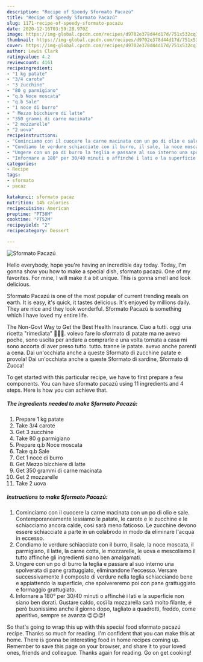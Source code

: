 ```yaml
---
description: "Recipe of Speedy Sformato Pacazú"
title: "Recipe of Speedy Sformato Pacazú"
slug: 1171-recipe-of-speedy-sformato-pacazu
date: 2020-12-16T03:59:28.970Z
image: https://img-global.cpcdn.com/recipes/d9702e378d44d17d/751x532cq70/sformato-pacazu-recipe-main-photo.jpg
thumbnail: https://img-global.cpcdn.com/recipes/d9702e378d44d17d/751x532cq70/sformato-pacazu-recipe-main-photo.jpg
cover: https://img-global.cpcdn.com/recipes/d9702e378d44d17d/751x532cq70/sformato-pacazu-recipe-main-photo.jpg
author: Lewis Clark
ratingvalue: 4.2
reviewcount: 4161
recipeingredient:
- "1 kg patate"
- "3/4 carote"
- "3 zucchine"
- "80 g parmigiano"
- "q.b Noce moscata"
- "q.b Sale"
- "1 noce di burro"
- " Mezzo bicchiere di latte"
- "350 grammi di carne macinata"
- "2 mozzarelle"
- "2 uova"
recipeinstructions:
- "Cominciamo con il cuocere la carne macinata con un po di olio e sale. Contemporaneamente lessiamo le patate, le carote e le zucchine e le schiacciamo ancora calde, così sarà meno faticoso. Le zucchine devono essere schiacciate a parte in un colabrodo in modo da eliminare l&#39;acqua in eccesso."
- "Condiamo le verdure schiacciate con il burro, il sale, la noce moscata, il parmigiano, il latte, la carne cotta, le mozzarelle, le uova e mescoliamo il tutto affinché gli ingredienti siano ben amalgamati."
- "Ungere con un po di burro la teglia e passare al suo interno una spolverata di pane grattuggiato, eliminandone l&#39;eccesso. Versare successivamente il composto di verdure nella teglia schiacciando bene e appiattendo la superficie, che spolvereremo poi con pane grattuggiato e formaggio grattugiato."
- "Infornare a 180° per 30/40 minuti o affinché i lati e la superficie non siano ben dorati. Gustare caldo, così la mozzarella sarà molto filante, é però buonissimo anche il giorno dopo, tagliato a quadrotti, freddo, come aperitivo, sempre se avanza 😉😉😉!"
categories:
- Recipe
tags:
- sformato
- pacaz

katakunci: sformato pacaz 
nutrition: 145 calories
recipecuisine: American
preptime: "PT38M"
cooktime: "PT52M"
recipeyield: "2"
recipecategory: Dessert

---
```



![Sformato Pacazú](https://img-global.cpcdn.com/recipes/d9702e378d44d17d/751x532cq70/sformato-pacazu-recipe-main-photo.jpg)

Hello everybody, hope you're having an incredible day today. Today, I'm gonna show you how to make a special dish, sformato pacazú. One of my favorites. For mine, I will make it a bit unique. This is gonna smell and look delicious.

Sformato Pacazú is one of the most popular of current trending meals on earth. It is easy, it's quick, it tastes delicious. It's enjoyed by millions daily. They are nice and they look wonderful. Sformato Pacazú is something which I have loved my entire life.

The Non-Govt Way to Get the Best Health Insurance. Ciao a tutti. oggi una ricetta &#34;rimediata&#34; 🙈🙈🙈. volevo fare lo sformato di patate ma ne avevo poche, sono uscita per andare a comprarle e una volta tornata a casa mi sono accorta di aver preso tutto. tutto. tranne le patate. avevo anche parenti a cena. Dai un&#39;occhiata anche a queste Sformato di zucchine patate e provola! Dai un&#39;occhiata anche a queste Sformato di sardine, Sformato di Zucca!


To get started with this particular recipe, we have to first prepare a few components. You can have sformato pacazú using 11 ingredients and 4 steps. Here is how you can achieve that.

<!--inarticleads1-->

##### The ingredients needed to make Sformato Pacazú:

1. Prepare 1 kg patate
1. Take 3/4 carote
1. Get 3 zucchine
1. Take 80 g parmigiano
1. Prepare q.b Noce moscata
1. Take q.b Sale
1. Get 1 noce di burro
1. Get  Mezzo bicchiere di latte
1. Get 350 grammi di carne macinata
1. Get 2 mozzarelle
1. Take 2 uova




<!--inarticleads2-->

##### Instructions to make Sformato Pacazú:

1. Cominciamo con il cuocere la carne macinata con un po di olio e sale. Contemporaneamente lessiamo le patate, le carote e le zucchine e le schiacciamo ancora calde, così sarà meno faticoso. Le zucchine devono essere schiacciate a parte in un colabrodo in modo da eliminare l&#39;acqua in eccesso.
1. Condiamo le verdure schiacciate con il burro, il sale, la noce moscata, il parmigiano, il latte, la carne cotta, le mozzarelle, le uova e mescoliamo il tutto affinché gli ingredienti siano ben amalgamati.
1. Ungere con un po di burro la teglia e passare al suo interno una spolverata di pane grattuggiato, eliminandone l&#39;eccesso. Versare successivamente il composto di verdure nella teglia schiacciando bene e appiattendo la superficie, che spolvereremo poi con pane grattuggiato e formaggio grattugiato.
1. Infornare a 180° per 30/40 minuti o affinché i lati e la superficie non siano ben dorati. Gustare caldo, così la mozzarella sarà molto filante, é però buonissimo anche il giorno dopo, tagliato a quadrotti, freddo, come aperitivo, sempre se avanza 😉😉😉!




So that's going to wrap this up with this special food sformato pacazú recipe. Thanks so much for reading. I'm confident that you can make this at home. There is gonna be interesting food in home recipes coming up. Remember to save this page on your browser, and share it to your loved ones, friends and colleague. Thanks again for reading. Go on get cooking!
